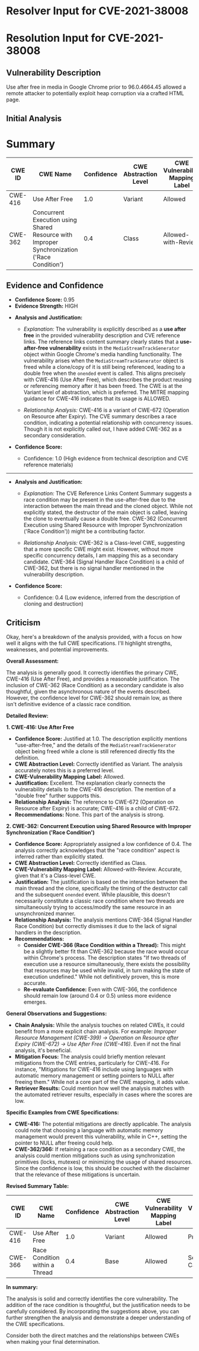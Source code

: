 # Resolver Input for CVE-2021-38008

# Resolution Input for CVE-2021-38008

## Vulnerability Description
Use after free in media in Google Chrome prior to 96.0.4664.45 allowed a remote attacker to potentially exploit heap corruption via a crafted HTML page.

## Initial Analysis
# Summary
| CWE ID | CWE Name | Confidence | CWE Abstraction Level | CWE Vulnerability Mapping Label | CWE-Vulnerability Mapping Notes |
|---|---|---|---|---|---|
| CWE-416 | Use After Free | 1.0 | Variant | Allowed | Primary CWE |
| CWE-362 | Concurrent Execution using Shared Resource with Improper Synchronization ('Race Condition') | 0.4 | Class | Allowed-with-Review | Secondary Candidate |

## Evidence and Confidence

*   **Confidence Score:** 0.95
*   **Evidence Strength:** HIGH

- **Analysis and Justification:**  
  - *Explanation:* The vulnerability is explicitly described as a **use after free** in the provided vulnerability description and CVE reference links. The reference links content summary clearly states that a **use-after-free vulnerability** exists in the `MediaStreamTrackGenerator` object within Google Chrome's media handling functionality. The vulnerability arises when the `MediaStreamTrackGenerator` object is freed while a clone/copy of it is still being referenced, leading to a double free when the `onended` event is called. This aligns precisely with CWE-416 (Use After Free), which describes the product reusing or referencing memory after it has been freed. The CWE is at the Variant level of abstraction, which is preferred. The MITRE mapping guidance for CWE-416 indicates that its usage is ALLOWED.

  - *Relationship Analysis:* CWE-416 is a variant of CWE-672 (Operation on Resource after Expiry). The CVE summary describes a race condition, indicating a potential relationship with concurrency issues. Though it is not explicitly called out, I have added CWE-362 as a secondary consideration.

- **Confidence Score:**  
  - Confidence: 1.0 (High evidence from technical description and CVE reference materials)

---
- **Analysis and Justification:**  
  - *Explanation:* The CVE Reference Links Content Summary suggests a race condition may be present in the use-after-free due to the interaction between the main thread and the cloned object. While not explicitly stated, the destructor of the main object is called, leaving the clone to eventually cause a double free. CWE-362 (Concurrent Execution using Shared Resource with Improper Synchronization ('Race Condition')) might be a contributing factor.

  - *Relationship Analysis:* CWE-362 is a Class-level CWE, suggesting that a more specific CWE might exist. However, without more specific concurrency details, I am mapping this as a secondary candidate. CWE-364 (Signal Handler Race Condition) is a child of CWE-362, but there is no signal handler mentioned in the vulnerability description.

- **Confidence Score:**  
  - Confidence: 0.4 (Low evidence, inferred from the description of cloning and destruction)

## Criticism
Okay, here's a breakdown of the analysis provided, with a focus on how well it aligns with the full CWE specifications.  I'll highlight strengths, weaknesses, and potential improvements.

**Overall Assessment:**

The analysis is generally good.  It correctly identifies the primary CWE, CWE-416 (Use After Free), and provides a reasonable justification. The inclusion of CWE-362 (Race Condition) as a secondary candidate is also thoughtful, given the asynchronous nature of the events described. However, the confidence level for CWE-362 should remain low, as there isn't definitive evidence of a classic race condition.

**Detailed Review:**

**1. CWE-416: Use After Free**

*   **Confidence Score:** Justified at 1.0. The description explicitly mentions "use-after-free," and the details of the `MediaStreamTrackGenerator` object being freed while a clone is still referenced directly fits the definition.
*   **CWE Abstraction Level:** Correctly identified as Variant.  The analysis accurately notes this is a preferred level.
*   **CWE-Vulnerability Mapping Label:** Allowed.
*   **Justification:**  Excellent. The explanation clearly connects the vulnerability details to the CWE-416 description. The mention of a "double free" further supports this.
*   **Relationship Analysis:** The reference to CWE-672 (Operation on Resource after Expiry) is accurate; CWE-416 is a child of CWE-672.
*   **Recommendations:** None. This part of the analysis is strong.

**2. CWE-362: Concurrent Execution using Shared Resource with Improper Synchronization ('Race Condition')**

*   **Confidence Score:** Appropriately assigned a low confidence of 0.4. The analysis correctly acknowledges that the "race condition" aspect is inferred rather than explicitly stated.
*   **CWE Abstraction Level:** Correctly identified as Class.
*   **CWE-Vulnerability Mapping Label:** Allowed-with-Review. Accurate, given that it's a Class-level CWE.
*   **Justification:** The justification is based on the interaction between the main thread and the clone, specifically the timing of the destructor call and the subsequent `onended` event. While plausible, this doesn't necessarily constitute a classic race condition where two threads are simultaneously trying to access/modify the same resource in an unsynchronized manner.
*   **Relationship Analysis:**  The analysis mentions CWE-364 (Signal Handler Race Condition) but correctly dismisses it due to the lack of signal handlers in the description.
*   **Recommendations:**
    *   **Consider CWE-366 (Race Condition within a Thread):**  This might be a slightly better fit than CWE-362 because the race would occur within Chrome's process.  The description states "If two threads of execution use a resource simultaneously, there exists the possibility that resources may be used while invalid, in turn making the state of execution undefined." While not definitively proven, this is more accurate.
    *   **Re-evaluate Confidence:** Even with CWE-366, the confidence should remain low (around 0.4 or 0.5) unless more evidence emerges.

**General Observations and Suggestions:**

*   **Chain Analysis:** While the analysis touches on related CWEs, it could benefit from a more explicit chain analysis. For example: *Improper Resource Management (CWE-399) -> Operation on Resource after Expiry (CWE-672) -> Use After Free (CWE-416)*. Even if not the final analysis, it's beneficial.
*   **Mitigation Focus:** The analysis could briefly mention relevant mitigations from the CWE entries, particularly for CWE-416. For instance, "Mitigations for CWE-416 include using languages with automatic memory management or setting pointers to NULL after freeing them."  While not a core part of the CWE mapping, it adds value.
*  **Retriever Results:** Could mention how well the analysis matches with the automated retriever results, especially in cases where the scores are low.

**Specific Examples from CWE Specifications:**

*   **CWE-416:** The potential mitigations are directly applicable. The analysis could note that choosing a language with automatic memory management would prevent this vulnerability, while in C++, setting the pointer to NULL after freeing could help.
*   **CWE-362/366:**  If retaining a race condition as a secondary CWE, the analysis could mention mitigations such as using synchronization primitives (locks, mutexes) or minimizing the usage of shared resources. Since the confidence is low, this should be couched with the disclaimer that the relevance of these mitigations is uncertain.

**Revised Summary Table:**

| CWE ID | CWE Name | Confidence | CWE Abstraction Level | CWE Vulnerability Mapping Label | CWE-Vulnerability Mapping Notes |
|---|---|---|---|---|---|
| CWE-416 | Use After Free | 1.0 | Variant | Allowed | Primary CWE |
| CWE-366 | Race Condition within a Thread | 0.4 | Base | Allowed | Secondary Candidate |

**In summary:**

The analysis is solid and correctly identifies the core vulnerability. The addition of the race condition is thoughtful, but the justification needs to be carefully considered. By incorporating the suggestions above, you can further strengthen the analysis and demonstrate a deeper understanding of the CWE specifications.

Consider both the direct matches and the relationships between CWEs
when making your final determination.
        